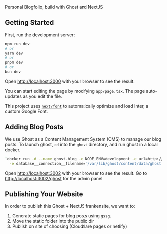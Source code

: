 Personal Blogfolio, build with Ghost and NextJS

## Getting Started

First, run the development server:

```bash
npm run dev
# or
yarn dev
# or
pnpm dev
# or
bun dev
```

Open [http://localhost:3000](http://localhost:3000) with your browser to see the result.

You can start editing the page by modifying `app/page.tsx`. The page auto-updates as you edit the file.

This project uses [`next/font`](https://nextjs.org/docs/basic-features/font-optimization) to automatically optimize and load Inter, a custom Google Font.

## Adding Blog Posts

We use Ghost as a Content Management System (CMS) to manage our blog posts. To launch ghost, `cd` into the `ghost` directory,
and run ghost in a local docker.

```bash
`docker run -d --name ghost-blog -e NODE_ENV=development -e url=http://localhost:3002/blog \
  -e database__connection__filename='/var/lib/ghost/content/data/ghost.db' -p 3002:2368 -v <dir>:/var/lib/ghost/content ghost`
```

Open [http://localhost:3002](http://localhost:3002) with your browser to see the result. Go to [http://localhost:3002/ghost](http://localhost:3002/ghost)
for the admin panel

## Publishing Your Website

In order to publish this Ghost + NextJS frankensite, we want to:

1. Generate static pages for blog posts using `gssg`.
2. Move the static folder into the public dir
3. Publish on site of choosing (Cloudflare pages or netlify)

